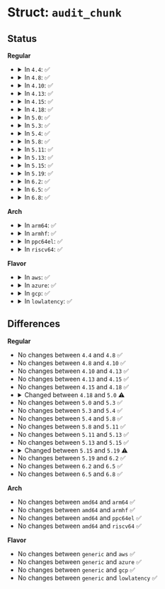 # Struct: <code>audit_chunk</code>

## Status
<b>Regular</b>
<ul>
<li>
<details>
<summary>In <code>4.4</code>: ✅</summary>

```c
struct audit_chunk {
    struct list_head hash;
    struct fsnotify_mark mark;
    struct list_head trees;
    int dead;
    int count;
    atomic_long_t refs;
    struct callback_head head;
    struct node owners[0];
};
```
</details>
</li>
<li>
<details>
<summary>In <code>4.8</code>: ✅</summary>

```c
struct audit_chunk {
    struct list_head hash;
    struct fsnotify_mark mark;
    struct list_head trees;
    int dead;
    int count;
    atomic_long_t refs;
    struct callback_head head;
    struct node owners[0];
};
```
</details>
</li>
<li>
<details>
<summary>In <code>4.10</code>: ✅</summary>

```c
struct audit_chunk {
    struct list_head hash;
    struct fsnotify_mark mark;
    struct list_head trees;
    int dead;
    int count;
    atomic_long_t refs;
    struct callback_head head;
    struct node owners[0];
};
```
</details>
</li>
<li>
<details>
<summary>In <code>4.13</code>: ✅</summary>

```c
struct audit_chunk {
    struct list_head hash;
    struct fsnotify_mark mark;
    struct list_head trees;
    int dead;
    int count;
    atomic_long_t refs;
    struct callback_head head;
    struct node owners[0];
};
```
</details>
</li>
<li>
<details>
<summary>In <code>4.15</code>: ✅</summary>

```c
struct audit_chunk {
    struct list_head hash;
    struct fsnotify_mark mark;
    struct list_head trees;
    int dead;
    int count;
    atomic_long_t refs;
    struct callback_head head;
    struct node owners[0];
};
```
</details>
</li>
<li>
<details>
<summary>In <code>4.18</code>: ✅</summary>

```c
struct audit_chunk {
    struct list_head hash;
    struct fsnotify_mark mark;
    struct list_head trees;
    int dead;
    int count;
    atomic_long_t refs;
    struct callback_head head;
    struct node owners[0];
};
```
</details>
</li>
<li>
<details>
<summary>In <code>5.0</code>: ✅</summary>

```c
struct audit_chunk {
    struct list_head hash;
    long unsigned int key;
    struct fsnotify_mark *mark;
    struct list_head trees;
    int count;
    atomic_long_t refs;
    struct callback_head head;
    struct node owners[0];
};
```
</details>
</li>
<li>
<details>
<summary>In <code>5.3</code>: ✅</summary>

```c
struct audit_chunk {
    struct list_head hash;
    long unsigned int key;
    struct fsnotify_mark *mark;
    struct list_head trees;
    int count;
    atomic_long_t refs;
    struct callback_head head;
    struct node owners[0];
};
```
</details>
</li>
<li>
<details>
<summary>In <code>5.4</code>: ✅</summary>

```c
struct audit_chunk {
    struct list_head hash;
    long unsigned int key;
    struct fsnotify_mark *mark;
    struct list_head trees;
    int count;
    atomic_long_t refs;
    struct callback_head head;
    struct node owners[0];
};
```
</details>
</li>
<li>
<details>
<summary>In <code>5.8</code>: ✅</summary>

```c
struct audit_chunk {
    struct list_head hash;
    long unsigned int key;
    struct fsnotify_mark *mark;
    struct list_head trees;
    int count;
    atomic_long_t refs;
    struct callback_head head;
    struct node owners[0];
};
```
</details>
</li>
<li>
<details>
<summary>In <code>5.11</code>: ✅</summary>

```c
struct audit_chunk {
    struct list_head hash;
    long unsigned int key;
    struct fsnotify_mark *mark;
    struct list_head trees;
    int count;
    atomic_long_t refs;
    struct callback_head head;
    struct node owners[0];
};
```
</details>
</li>
<li>
<details>
<summary>In <code>5.13</code>: ✅</summary>

```c
struct audit_chunk {
    struct list_head hash;
    long unsigned int key;
    struct fsnotify_mark *mark;
    struct list_head trees;
    int count;
    atomic_long_t refs;
    struct callback_head head;
    struct node owners[0];
};
```
</details>
</li>
<li>
<details>
<summary>In <code>5.15</code>: ✅</summary>

```c
struct audit_chunk {
    struct list_head hash;
    long unsigned int key;
    struct fsnotify_mark *mark;
    struct list_head trees;
    int count;
    atomic_long_t refs;
    struct callback_head head;
    struct node owners[0];
};
```
</details>
</li>
<li>
<details>
<summary>In <code>5.19</code>: ✅</summary>

```c
struct audit_chunk {
    struct list_head hash;
    long unsigned int key;
    struct fsnotify_mark *mark;
    struct list_head trees;
    int count;
    atomic_long_t refs;
    struct callback_head head;
    struct audit_node owners[0];
};
```
</details>
</li>
<li>
<details>
<summary>In <code>6.2</code>: ✅</summary>

```c
struct audit_chunk {
    struct list_head hash;
    long unsigned int key;
    struct fsnotify_mark *mark;
    struct list_head trees;
    int count;
    atomic_long_t refs;
    struct callback_head head;
    struct audit_node owners[0];
};
```
</details>
</li>
<li>
<details>
<summary>In <code>6.5</code>: ✅</summary>

```c
struct audit_chunk {
    struct list_head hash;
    long unsigned int key;
    struct fsnotify_mark *mark;
    struct list_head trees;
    int count;
    atomic_long_t refs;
    struct callback_head head;
    struct audit_node owners[0];
};
```
</details>
</li>
<li>
<details>
<summary>In <code>6.8</code>: ✅</summary>

```c
struct audit_chunk {
    struct list_head hash;
    long unsigned int key;
    struct fsnotify_mark *mark;
    struct list_head trees;
    int count;
    atomic_long_t refs;
    struct callback_head head;
    struct audit_node owners[0];
};
```
</details>
</li>
</ul>
<b>Arch</b>
<ul>
<li>
<details>
<summary>In <code>arm64</code>: ✅</summary>

```c
struct audit_chunk {
    struct list_head hash;
    long unsigned int key;
    struct fsnotify_mark *mark;
    struct list_head trees;
    int count;
    atomic_long_t refs;
    struct callback_head head;
    struct node owners[0];
};
```
</details>
</li>
<li>
<details>
<summary>In <code>armhf</code>: ✅</summary>

```c
struct audit_chunk {
    struct list_head hash;
    long unsigned int key;
    struct fsnotify_mark *mark;
    struct list_head trees;
    int count;
    atomic_long_t refs;
    struct callback_head head;
    struct node owners[0];
};
```
</details>
</li>
<li>
<details>
<summary>In <code>ppc64el</code>: ✅</summary>

```c
struct audit_chunk {
    struct list_head hash;
    long unsigned int key;
    struct fsnotify_mark *mark;
    struct list_head trees;
    int count;
    atomic_long_t refs;
    struct callback_head head;
    struct node owners[0];
};
```
</details>
</li>
<li>
<details>
<summary>In <code>riscv64</code>: ✅</summary>

```c
struct audit_chunk {
    struct list_head hash;
    long unsigned int key;
    struct fsnotify_mark *mark;
    struct list_head trees;
    int count;
    atomic_long_t refs;
    struct callback_head head;
    struct node owners[0];
};
```
</details>
</li>
</ul>
<b>Flavor</b>
<ul>
<li>
<details>
<summary>In <code>aws</code>: ✅</summary>

```c
struct audit_chunk {
    struct list_head hash;
    long unsigned int key;
    struct fsnotify_mark *mark;
    struct list_head trees;
    int count;
    atomic_long_t refs;
    struct callback_head head;
    struct node owners[0];
};
```
</details>
</li>
<li>
<details>
<summary>In <code>azure</code>: ✅</summary>

```c
struct audit_chunk {
    struct list_head hash;
    long unsigned int key;
    struct fsnotify_mark *mark;
    struct list_head trees;
    int count;
    atomic_long_t refs;
    struct callback_head head;
    struct node owners[0];
};
```
</details>
</li>
<li>
<details>
<summary>In <code>gcp</code>: ✅</summary>

```c
struct audit_chunk {
    struct list_head hash;
    long unsigned int key;
    struct fsnotify_mark *mark;
    struct list_head trees;
    int count;
    atomic_long_t refs;
    struct callback_head head;
    struct node owners[0];
};
```
</details>
</li>
<li>
<details>
<summary>In <code>lowlatency</code>: ✅</summary>

```c
struct audit_chunk {
    struct list_head hash;
    long unsigned int key;
    struct fsnotify_mark *mark;
    struct list_head trees;
    int count;
    atomic_long_t refs;
    struct callback_head head;
    struct node owners[0];
};
```
</details>
</li>
</ul>

## Differences
<b>Regular</b>
<ul>
<li>
No changes between <code>4.4</code> and <code>4.8</code> ✅
</li>
<li>
No changes between <code>4.8</code> and <code>4.10</code> ✅
</li>
<li>
No changes between <code>4.10</code> and <code>4.13</code> ✅
</li>
<li>
No changes between <code>4.13</code> and <code>4.15</code> ✅
</li>
<li>
No changes between <code>4.15</code> and <code>4.18</code> ✅
</li>
<li>
<details>
<summary>Changed between <code>4.18</code> and <code>5.0</code> ⚠️</summary>
<ul>
<li>
<b>Field added. </b>
<code>long unsigned int key</code>
</li>
<li>
<b>Field removed. </b>
<code>int dead</code>
</li>
<li>
<b>Field type changed. </b>
<code>struct fsnotify_mark mark</code> ➡️ <code>struct fsnotify_mark *mark</code>
</li>
</ul>
</details>
</li>
<li>
No changes between <code>5.0</code> and <code>5.3</code> ✅
</li>
<li>
No changes between <code>5.3</code> and <code>5.4</code> ✅
</li>
<li>
No changes between <code>5.4</code> and <code>5.8</code> ✅
</li>
<li>
No changes between <code>5.8</code> and <code>5.11</code> ✅
</li>
<li>
No changes between <code>5.11</code> and <code>5.13</code> ✅
</li>
<li>
No changes between <code>5.13</code> and <code>5.15</code> ✅
</li>
<li>
<details>
<summary>Changed between <code>5.15</code> and <code>5.19</code> ⚠️</summary>
<ul>
<li>
<b>Field type changed. </b>
<code>struct node owners[0]</code> ➡️ <code>struct audit_node owners[0]</code>
</li>
</ul>
</details>
</li>
<li>
No changes between <code>5.19</code> and <code>6.2</code> ✅
</li>
<li>
No changes between <code>6.2</code> and <code>6.5</code> ✅
</li>
<li>
No changes between <code>6.5</code> and <code>6.8</code> ✅
</li>
</ul>
<b>Arch</b>
<ul>
<li>
No changes between <code>amd64</code> and <code>arm64</code> ✅
</li>
<li>
No changes between <code>amd64</code> and <code>armhf</code> ✅
</li>
<li>
No changes between <code>amd64</code> and <code>ppc64el</code> ✅
</li>
<li>
No changes between <code>amd64</code> and <code>riscv64</code> ✅
</li>
</ul>
<b>Flavor</b>
<ul>
<li>
No changes between <code>generic</code> and <code>aws</code> ✅
</li>
<li>
No changes between <code>generic</code> and <code>azure</code> ✅
</li>
<li>
No changes between <code>generic</code> and <code>gcp</code> ✅
</li>
<li>
No changes between <code>generic</code> and <code>lowlatency</code> ✅
</li>
</ul>
